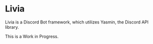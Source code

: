 # Livia
Livia is a Discord Bot framework, which utilizes Yasmin, the Discord API library.

This is a Work in Progress.
